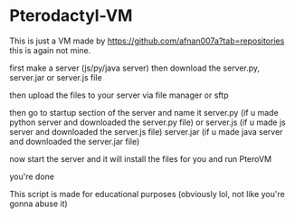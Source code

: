 # Pterodactyl-VM
This is just a VM made by https://github.com/afnan007a?tab=repositories this is again not mine.

first make a server (js/py/java server)
then download the server.py, server.jar or server.js file

then upload the files to your server via file manager or sftp

then go to startup section of the server and name it server.py (if u made python server and downloaded the server.py file) or server.js (if u made js server and downloaded the server.js file) server.jar (if u made java server and downloaded the server.jar file)

now start the server and it will install the files for you and run PteroVM

you're done


This script is made for educational purposes (obviously lol, not like you're gonna abuse it)
